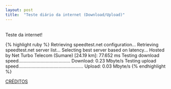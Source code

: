 ```yaml
---
layout: post
title:  "Teste diário da internet (Download/Upload)"
---
```

<br />
Teste da internet!  <br />

{% highlight ruby %}
Retrieving speedtest.net configuration...
Retrieving speedtest.net server list...
Selecting best server based on latency...
Hosted by Net Turbo Telecom (Sumare) [24.19 km]: 77.652 ms
Testing download speed........................................
Download: 0.23 Mbyte/s
Testing upload speed..................................................
Upload: 0.03 Mbyte/s
{% endhighlight %}

[CRÉDITOS](https://github.com/sivel/speedtest-cli/)
